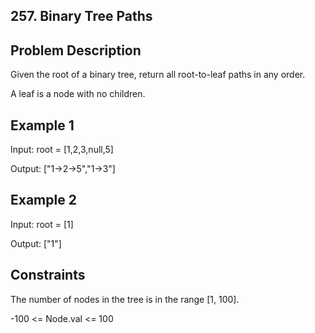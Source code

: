 ## 257. Binary Tree Paths
## Problem Description

Given the root of a binary tree, return all root-to-leaf paths in any order.

A leaf is a node with no children.

## Example 1

Input: root = [1,2,3,null,5]

Output: ["1->2->5","1->3"]

## Example 2

Input: root = [1]

Output: ["1"]

## Constraints

The number of nodes in the tree is in the range [1, 100].

-100 <= Node.val <= 100
